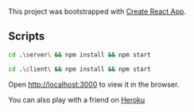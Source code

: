 This project was bootstrapped with [Create React App](https://github.com/facebook/create-react-app).

## Scripts

```bash
cd .\server\ && npm install && npm start
```
```bash
cd .\client\ && npm install && npm start
```

Open [http://localhost:3000](http://localhost:3000) to view it in the browser.

You can also play with a friend on [Heroku](https://red-tetris-89.herokuapp.com/)